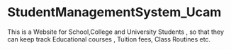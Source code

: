 # StudentManagementSystem_Ucam
This is a Website for School,College and University Students , so that they can keep track Educational courses , Tuition fees, Class Routines etc.
